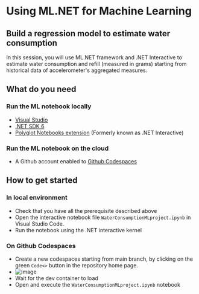 # Using ML.NET for Machine Learning
## Build a regression model to estimate water consumption

In this session, you will use ML.NET framework and .NET Interactive to estimate water consumption and refill (measured in grams) starting from historical data of accelerometer's aggregated measures. 

## What do you need

### Run the ML notebook locally  
 * [Visual Studio](https://visualstudio.microsoft.com/)
 * [.NET SDK 6](https://dotnet.microsoft.com/en-us/download/dotnet/6.0)
 * [Polyglot Notebooks extension](https://marketplace.visualstudio.com/items?itemName=ms-dotnettools.dotnet-interactive-vscode) (Formerly known as .NET Interactive)

### Run the ML notebook on the cloud
 * A Github account enabled to [Github Codespaces](https://github.com/features/codespaces) 

## How to get started

### In local environment
 * Check that you have all the prerequisite described above
 * Open the interactive notebook file `WaterConsumptionMLproject.ipynb` in Visual Studio Code.
 * Run the notebook using the .NET interactive kernel

### On Github Codespaces
 * Create a new codespaces starting from main branch, by clicking on the green `Code<>` button in the repository home page.
 * ![image](https://user-images.githubusercontent.com/82521518/198028104-1dd47587-09df-49e9-aefa-8aa2d81a2b4a.png)
 * Wait for the dev container to load
 * Open and execute the `WaterConsumptionMLproject.ipynb` notebook



    
  
